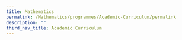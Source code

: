 ```yaml
---
title: Mathematics
permalink: /Mathematics/programmes/Academic-Curriculum/permalink
description: ""
third_nav_title: Academic Curriculum
---
```

